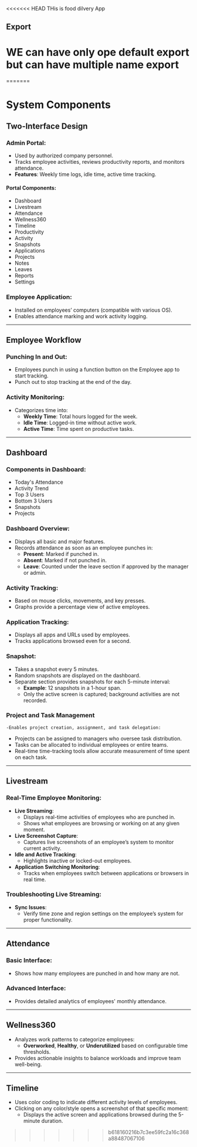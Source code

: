 <<<<<<< HEAD
 THis is food dilvery App
## Export
 WE can have only ope default export 
 but can have multiple 
 name export
 ===============
=======
# System Components

## Two-Interface Design

### Admin Portal:
- Used by authorized company personnel.
- Tracks employee activities, reviews productivity reports, and monitors attendance.
- **Features**: Weekly time logs, idle time, active time tracking.

#### Portal Components:
- Dashboard
- Livestream
- Attendance
- Wellness360
- Timeline
- Productivity
- Activity
- Snapshots
- Applications
- Projects
- Notes
- Leaves
- Reports
- Settings

### Employee Application:
- Installed on employees’ computers (compatible with various OS).
- Enables attendance marking and work activity logging.

---

## Employee Workflow

### Punching In and Out:
- Employees punch in using a function button on the Employee app to start tracking.
- Punch out to stop tracking at the end of the day.

### Activity Monitoring:
- Categorizes time into:
  - **Weekly Time**: Total hours logged for the week.
  - **Idle Time**: Logged-in time without active work.
  - **Active Time**: Time spent on productive tasks.

---

## Dashboard

### Components in Dashboard:
- Today's Attendance
- Activity Trend
- Top 3 Users
- Bottom 3 Users
- Snapshots
- Projects

### Dashboard Overview:
- Displays all basic and major features.
- Records attendance as soon as an employee punches in:
  - **Present**: Marked if punched in.
  - **Absent**: Marked if not punched in.
  - **Leave**: Counted under the leave section if approved by the manager or admin.

### Activity Tracking:
- Based on mouse clicks, movements, and key presses.
- Graphs provide a percentage view of active employees.

### Application Tracking:
- Displays all apps and URLs used by employees.
- Tracks applications browsed even for a second.

### Snapshot:
- Takes a snapshot every 5 minutes.
- Random snapshots are displayed on the dashboard.
- Separate section provides snapshots for each 5-minute interval:
  - **Example**: 12 snapshots in a 1-hour span.
  - Only the active screen is captured; background activities are not recorded.
 
### Project and Task Management
    -Enables project creation, assignment, and task delegation:
   - Projects can be assigned to managers who oversee task distribution.
   - Tasks can be allocated to individual employees or entire teams.
   - Real-time time-tracking tools allow accurate measurement of time spent on each task.


---

## Livestream

### Real-Time Employee Monitoring:
- **Live Streaming**:
  - Displays real-time activities of employees who are punched in.
  - Shows what employees are browsing or working on at any given moment.
- **Live Screenshot Capture**:
  - Captures live screenshots of an employee’s system to monitor current activity.
- **Idle and Active Tracking**:
  - Highlights inactive or locked-out employees.
- **Application Switching Monitoring**:
  - Tracks when employees switch between applications or browsers in real time.

### Troubleshooting Live Streaming:
- **Sync Issues**:
  - Verify time zone and region settings on the employee’s system for proper functionality.

---

## Attendance

### Basic Interface:
- Shows how many employees are punched in and how many are not.

### Advanced Interface:
- Provides detailed analytics of employees' monthly attendance.

---

## Wellness360
- Analyzes work patterns to categorize employees:
  - **Overworked**, **Healthy**, or **Underutilized** based on configurable time thresholds.
- Provides actionable insights to balance workloads and improve team well-being.

---

## Timeline
- Uses color coding to indicate different activity levels of employees.
- Clicking on any color/style opens a screenshot of that specific moment:
  - Displays the active screen and applications browsed during the 5-minute duration.
>>>>>>> b618160216b7c3ee59fc2a16c368a88487067106

